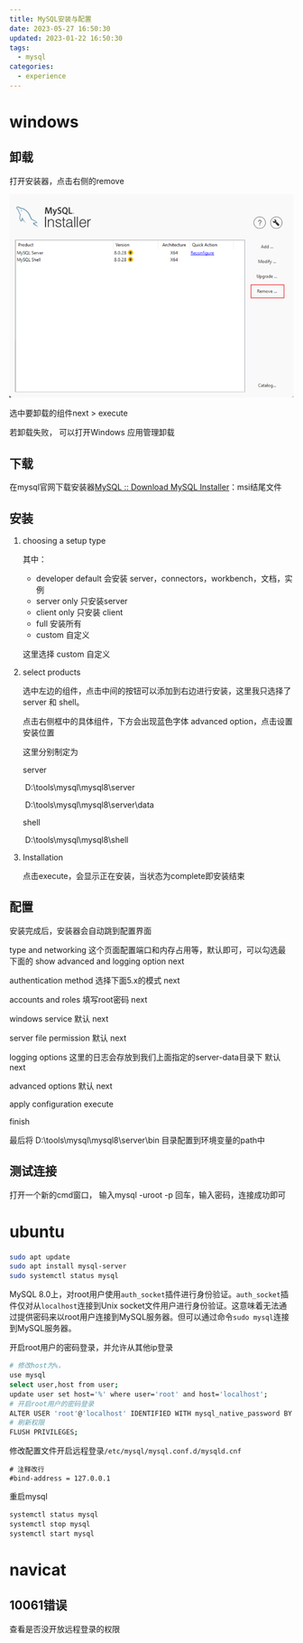 ```yaml
---
title: MySQL安装与配置
date: 2023-05-27 16:50:30
updated: 2023-01-22 16:50:30
tags:
  - mysql
categories:
  - experience
---
```


# windows

## 卸载

打开安装器，点击右侧的remove

![image-20230527205355781](MySQL安装与配置/image-20230527205355781.png)

选中要卸载的组件next > execute

若卸载失败， 可以打开Windows 应用管理卸载

## 下载

在mysql官网下载安装器[MySQL :: Download MySQL Installer](https://dev.mysql.com/downloads/windows/installer/)：msi结尾文件

## 安装

1. choosing a setup type 

   其中：

   - developer default  会安装 server，connectors，workbench，文档，实例
   - server only 只安装server
   - client only 只安装 client
   - full 安装所有
   - custom 自定义

   这里选择 custom 自定义

2. select products

   选中左边的组件，点击中间的按钮可以添加到右边进行安装，这里我只选择了server 和 shell。

   点击右侧框中的具体组件，下方会出现蓝色字体 advanced option，点击设置安装位置

   这里分别制定为

   server 

   ​	D:\tools\mysql\mysql8\server

   ​	D:\tools\mysql\mysql8\server\data

   shell

   ​	D:\tools\mysql\mysql8\shell

3. Installation

   点击execute，会显示正在安装，当状态为complete即安装结束

## 配置

安装完成后，安装器会自动跳到配置界面

type and networking 这个页面配置端口和内存占用等，默认即可，可以勾选最下面的 show advanced and logging option next

authentication method 选择下面5.x的模式 next

accounts and roles 填写root密码 next

windows service 默认 next

server file permission 默认 next

logging options 这里的日志会存放到我们上面指定的server-data目录下 默认 next

advanced options 默认 next

apply configuration execute

finish

最后将 D:\tools\mysql\mysql8\server\bin 目录配置到环境变量的path中

## 测试连接

打开一个新的cmd窗口， 输入mysql -uroot -p 回车，输入密码，连接成功即可

# ubuntu

```bash
sudo apt update
sudo apt install mysql-server
sudo systemctl status mysql
```

MySQL 8.0上，对root用户使用`auth_socket`插件进行身份验证。`auth_socket`插件仅对从`localhost`连接到Unix socket文件用户进行身份验证。这意味着无法通过提供密码来以root用户连接到MySQL服务器。但可以通过命令`sudo mysql`连接到MySQL服务器。

开启root用户的密码登录，并允许从其他ip登录

```bash
# 修改host为%，
use mysql
select user,host from user;
update user set host='%' where user='root' and host='localhost';
# 开启root用户的密码登录
ALTER USER 'root'@'localhost' IDENTIFIED WITH mysql_native_password BY '你的密码';
# 刷新权限
FLUSH PRIVILEGES;
```

修改配置文件开启远程登录`/etc/mysql/mysql.conf.d/mysqld.cnf`

```properties
# 注释改行
#bind-address = 127.0.0.1
```

重启mysql

```bash
systemctl status mysql
systemctl stop mysql
systemctl start mysql
```

# navicat

## 10061错误

查看是否没开放远程登录的权限